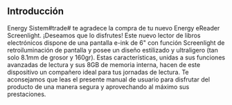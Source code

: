 ## Introducción

Energy Sistem#trade# te agradece la compra de tu nuevo Energy eReader Screenlight. ¡Deseamos que lo disfrutes! Este nuevo lector de libros electrónicos dispone de una pantalla e-ink de 6" con función Screenlight de retroiluminación de pantalla y posee un diseño estilizado y ultraligero (tan solo 8.1mm de grosor y 160gr). Estas características, unidas a sus funciones avanzadas de lectura y sus 8GB de memoria interna, hacen de este dispositivo un compañero ideal para tus jornadas de lectura. Te aconsejamos que leas el presente manual de usuario para disfrutar del producto de una manera segura y aprovechando al máximo sus prestaciones.
